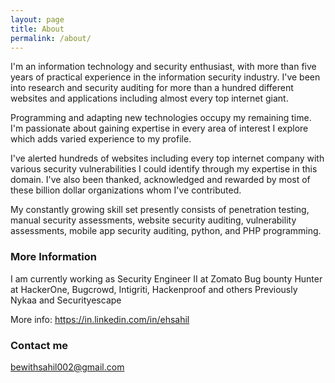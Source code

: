 ```yaml
---
layout: page
title: About
permalink: /about/
---
```


I'm an information technology and security enthusiast, with more than five years of practical experience in the information security industry. I've been into research and security auditing for more than a hundred different websites and applications including almost every top internet giant.

Programming and adapting new technologies occupy my remaining time. I'm passionate about gaining expertise in every area of interest I explore which adds varied experience to my profile. 

I've alerted hundreds of websites including every top internet company with various security vulnerabilities I could identify through my expertise in this domain. I've also been thanked, acknowledged and rewarded by most of these billion dollar organizations whom I've contributed. 

My constantly growing skill set presently consists of penetration testing, manual security assessments, website security auditing, vulnerability assessments, mobile app security auditing, python, and PHP programming. 

### More Information

I am currently working as Security Engineer II at Zomato 
Bug bounty Hunter at HackerOne, Bugcrowd, Intigriti, Hackenproof and others 
Previously Nykaa and Securityescape

More info: https://in.linkedin.com/in/ehsahil

### Contact me

[bewithsahil002@gmail.com](mailto:bewithsahil002@gmail.com)
